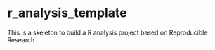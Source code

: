 # r_analysis_template

This is a skeleton to build a R analysis project based on Reproducible Research
